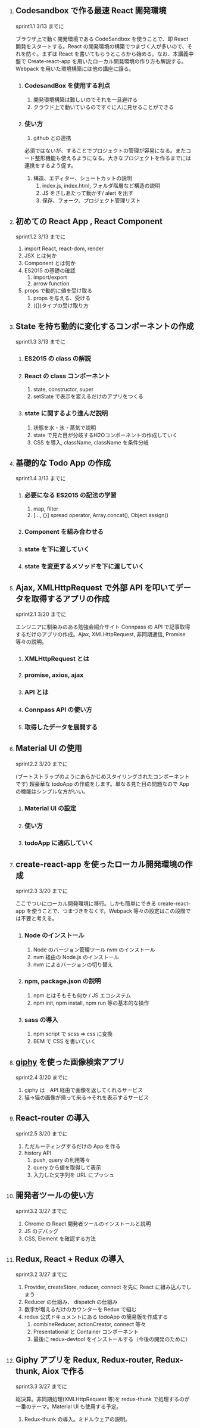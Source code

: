 1. ## Codesandbox で作る最速 React 開発環境
    sprint1.1 3/13 までに

    ブラウザ上で動く開発環境である CodeSandbox を使うことで、即 React 開発をスタートする。React の開発環境の構築でつまづく人が多いので、それを防ぐ。まずは React を書いてもらうところから始める。なお、本講義中盤で Create-react-app を用いたローカル開発環境の作り方も解説する。Webpack を用いた環境構築には他の講座に譲る。
    
    1. ### CodesandBox を使用する利点
        1. 開発環境構築は難しいのでそれを一旦避ける
        1. クラウド上で動いているのですぐに人に見せることができる
        
    1. ### 使い方
        1. github との連携
        
        必須ではないが、することでプロジェクトの管理が容易になる。またコード整形機能も使えるようになる。大きなプロジェクトを作るまでには連携をするよう促す。
            
        1. 構造、エディター、ショートカットの説明
            1. index.js, index.html, フォルダ階層など構造の説明
            1. JS をさしあたって動かす/  alert を出す
            1. 保存、フォーク、プロジェクト管理リスト    

1. ## 初めての React App , React Component
    sprint1.2 3/13 までに
    
    1. import React, react-dom, render
    1. JSX とは何か
    1. Component とは何か
    1. ES2015 の基礎の確認
        1. import/export
        2. arrow function
    1. props で動的に値を受け取る
        1. props を与える、受ける
        1. ({})タイプの受け取り方

1. ## State を持ち動的に変化するコンポーネントの作成
    sprint1.3 3/13 までに
    
    1. ### ES2015 の class の解説
    1. ### React の class コンポーネント
        1. state, constructor, super
        2. setState で表示を変えるだけのアプリをつくる
    1. ### state に関するより進んだ説明
        1. 状態を水・氷・蒸気で説明
        1. state で見た目が分岐するH2Oコンポーネントの作成していく
        1. CSS を導入, className, className を条件分岐
        
1. ## 基礎的な Todo App の作成
    sprint1.4 3/13 までに
    
    1. ### 必要になる ES2015 の記法の学習
        1. map, filter
        2. [..., {}] spread operator, Array.concat(), Object.assign()
    2. ### Component を組み合わせる
    3. ### state を下に渡していく
    4. ### state を変更するメソッドを下に渡していく

1. ## Ajax, XMLHttpRequest で外部 API を叩いてデータを取得するアプリの作成
    sprint2.1 3/20 までに
    
    エンジニアに馴染みのある勉強会紹介サイト Connpass の API で記事取得するだけのアプリの作成。Ajax, XMLHttpRequest, 非同期通信, Promise 等々の説明。
    
    1. ### XMLHttpRequest とは
    2. ### promise, axios, ajax
    3. ### API とは
    4. ### Connpass API の使い方
    5. ### 取得したデータを展開する
    
1. ## Material UI の使用
    sprint2.2 3/20 までに

    (ブートストラップのようにあらかじめスタイリングされたコンポーネントです)
    超豪華な todoApp の作成をします。単なる見た目の問題なので App の機能はシンプルな方がいい。

    1. ### Material UI の設定
    2. ### 使い方
    3. ### todoApp に適応していく
    
    
1. ## create-react-app を使ったローカル開発環境の作成
    sprint2.3 3/20 までに
    
    ここでついにローカル開発環境に移行。しかも簡単にできる create-react-app を使うことで、つまづきをなくす。Webpack 等々の設定はこの段階では不要と考える。
    
    1. ### Node のインストール
        1. Node のバージョン管理ツール nvm のインストール
        1. nvm 経由の Node.js のインストール
        1. nvm によるバージョンの切り替え
    2. ### npm, package.json の説明
        1. npm とはそもそも何か / JS エコシステム
        1. npm init, npm install, npm run 等の基本的な操作
        
    3. ### sass の導入
        1. npm script で scss => css に変換
        1. BEM で CSS を書いていく
        
1. ## [giphy](https://giphy.com/) を使った画像検索アプリ
    sprint2.4 3/20 までに
    
    1. giphy は　API 経由で画像を返してくれるサービス
    1. 猫→猫の画像が帰って来る→それを表示するサービス
    
1. ## React-router の導入
    sprint2.5 3/20 までに
    
    1. ただルーティングするだけの App を作る
    1. history API
        1. push, query の利用等々
        1. query から値を取得して表示
        1. 入力した文字列を URL にプッシュ
    
1. ## 開発者ツールの使い方
    sprint3.2 3/27 までに

    1. Chrome の React 開発者ツールのインストールと説明
    1. JS のデバッグ
    1. CSS, Element を確認する方法
    
1. ## Redux, React + Redux の導入
    sprint3.2 3/27 までに
    
    1. Provider, createStore, reducer, connect を先に React に組み込んでしまう
    1. Reducer の仕組み、 dispatch の仕組み
    1. 数字が増えるだけのカウンターを Redux で組む
    1. redux 公式ドキュメントにある todoApp の簡易版を作成する
        1. combineReducer, actionCreator, connect 等々
        1. Presentational と Container コンポーネント
        1. 最後に redux-devtool をインストールする（今後の開発のために）
        
1. ## Giphy アプリを Redux, Redux-router, Redux-thunk, Aiox で作る
    sprint3.3 3/27 までに
    
    総決算。非同期処理(XMLHttpRequest 等)を redux-thunk で処理するのが一番のテーマ。Material UI も使用する予定。
    
    1. Redux-thunk の導入。ミドルウェアの説明。





